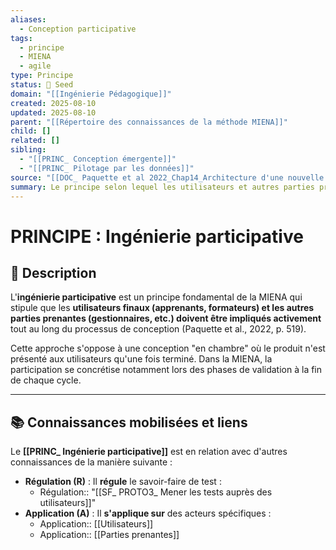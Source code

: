 ```yaml
---
aliases:
  - Conception participative
tags:
  - principe
  - MIENA
  - agile
type: Principe
status: 🌱 Seed
domain: "[[Ingénierie Pédagogique]]"
created: 2025-08-10
updated: 2025-08-10
parent: "[[Répertoire des connaissances de la méthode MIENA]]"
child: []
related: []
sibling:
  - "[[PRINC_ Conception émergente]]"
  - "[[PRINC_ Pilotage par les données]]"
source: "[[DOC_ Paquette et al 2022_Chap14_Architecture d'une nouvelle méthode d'ingénierie des ENA_ MIENA]]"
summary: Le principe selon lequel les utilisateurs et autres parties prenantes doivent être impliqués activement dans le processus de conception.
---
```


# PRINCIPE : Ingénierie participative

## 📌 Description
L'**ingénierie participative** est un principe fondamental de la MIENA qui stipule que les **utilisateurs finaux (apprenants, formateurs) et les autres parties prenantes (gestionnaires, etc.) doivent être impliqués activement** tout au long du processus de conception (Paquette et al., 2022, p. 519).

Cette approche s'oppose à une conception "en chambre" où le produit n'est présenté aux utilisateurs qu'une fois terminé. Dans la MIENA, la participation se concrétise notamment lors des phases de validation à la fin de chaque cycle.

---
## 📚 Connaissances mobilisées et liens
Le **[[PRINC_ Ingénierie participative]]** est en relation avec d'autres connaissances de la manière suivante :

- **Régulation (R)** : Il **régule** le savoir-faire de test :
    - Régulation:: "[[SF_ PROTO3_ Mener les tests auprès des utilisateurs]]"
- **Application (A)** : Il **s'applique sur** des acteurs spécifiques :
    - Application:: [[Utilisateurs]]
    - Application:: [[Parties prenantes]]
